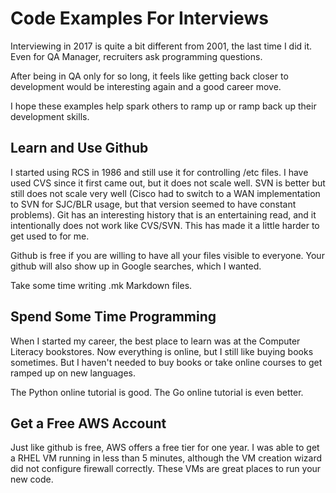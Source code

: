 # Code Examples For Interviews

Interviewing in 2017 is quite a bit different from 2001, the last time I did it.  Even for QA Manager, recruiters ask programming questions.

After being in QA only for so long, it feels like getting back closer to development would be interesting again and a good career move.

I hope these examples help spark others to ramp up or ramp back up their development skills.

## Learn and Use Github

I started using RCS in 1986 and still use it for controlling /etc files.  I have used CVS since it first came out, but it does not scale well.  SVN is better but still does not scale very well (Cisco had to switch to a WAN implementation to SVN for SJC/BLR usage, but that version seemed to have constant problems).  Git has an interesting history that is an entertaining read, and it intentionally does not work like CVS/SVN.  This has made it a little harder to get used to for me.

Github is free if you are willing to have all your files visible to everyone.  Your github will also show up in Google searches, which I wanted.

Take some time writing .mk Markdown files.

## Spend Some Time Programming

When I started my career, the best place to learn was at the Computer Literacy bookstores.  Now everything is online, but I still like buying books sometimes.  But I haven't needed to buy books or take online courses to get ramped up on new languages.

The Python online tutorial is good.  The Go online tutorial is even better.

## Get a Free AWS Account

Just like github is free, AWS offers a free tier for one year.  I was able to get a RHEL VM running in less than 5 minutes, although the VM creation wizard did not configure firewall correctly.   These VMs are great places to run your new code.
